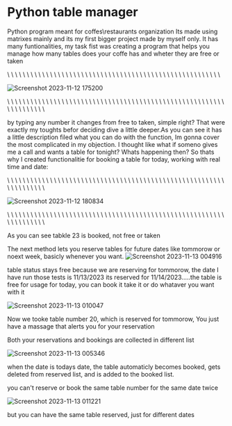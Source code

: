 # Python table manager
 Python program meant for coffes\restaurants organization
 Its made using matrixes mainly and its my first bigger project made by myself only. It has many funtionalities, my task fist was creating a program that helps you manage how many tables does your coffe has and wheter they are free or taken

\ \ \ \ \ \ \ \ \ \ \ \ \ \ \ \ \ \ \ \ \ \ \ \ \ \ \ \ \ \ \ \ \ \ \ \ \ \ \ \ \ \ \ \ \ \ \ \ \ \ \ \ \ \ \



 
![Screenshot 2023-11-12 175200](https://github.com/Kokata23/Python-table-manager/assets/123099517/90fe4747-bdbb-4097-bc56-e7c75f40de32)




\ \ \ \ \ \ \ \ \ \ \ \ \ \ \ \ \ \ \ \ \ \ \ \ \ \ \ \ \ \ \ \ \ \ \ \ \ \ \ \ \ \ \ \ \ \ \ \ \ \ \ \ \ \ \ \ \ \ \ \ \ \ \ \ \ \



 
 by typing any number it changes from free to taken, simple right? 
That were exactly my toughts befor deciding dive a little deeper.As you can see it has a little description filed what you can do with the function, Im gonna cover the most complicated in my objection. I thought like what if someno gives me a call and wants a table for tonight? Whats happening then? So thats why I created functionalitie for booking a table for today, working with real time and date:


\ \ \ \ \ \ \ \ \ \ \ \ \ \ \ \ \ \ \ \ \ \ \ \ \ \ \ \ \ \ \ \ \ \ \ \ \ \ \ \ \ \ \ \ \ \ \ \ \ \ \ \ \ \ \ \ \ \ \ \ \ \ \ \ \ \


![Screenshot 2023-11-12 180834](https://github.com/Kokata23/Python-table-manager/assets/123099517/bdbad4d9-c154-48af-9479-91d80a4ede0c)



\ \ \ \ \ \ \ \ \ \ \ \ \ \ \ \ \ \ \ \ \ \ \ \ \ \ \ \ \ \ \ \ \ \ \ \ \ \ \ \ \ \ \ \ \ \ \ \ \ \ \ \ \ \ \ \ \ \ \ \ \ \ \ \ \ \

As you can see tabkle 23 is booked, not free or taken

The next method lets you reserve tables for future dates like tommorow or noext week, basicly whenever you want.
![Screenshot 2023-11-13 004916](https://github.com/Kokata23/Python-table-manager/assets/123099517/06f05454-5091-4134-be0f-24dbb27fe22d)

 table status stays free because we are reserving for tommorow, the date I have run those tests is 11/13/2023 its reserved for 11/14/2023.....the table is free for usage for today, you can book it take it or do whataver you want with it

![Screenshot 2023-11-13 010047](https://github.com/Kokata23/Python-table-manager/assets/123099517/79e145f5-85af-40b1-8845-438d5b28cb7b)

Now we tooke table number 20, which is reserved for tommorow, You just have a massage that alerts you for your reservation

Both your reservations and bookings are collected in different list

![Screenshot 2023-11-13 005346](https://github.com/Kokata23/Python-table-manager/assets/123099517/0748f2e3-4ebf-4156-8fce-92b0ec019d25)

when the date is todays date, the table automaticly becomes booked, gets deleted from reserved list, and is added to the booked list.



you can't reserve or book the same table number for the same date twice

![Screenshot 2023-11-13 011221](https://github.com/Kokata23/Python-table-manager/assets/123099517/4bb98a80-c89e-4e55-bfde-a684eb1d57dd)

but you can have the same table reserved, just for different dates



